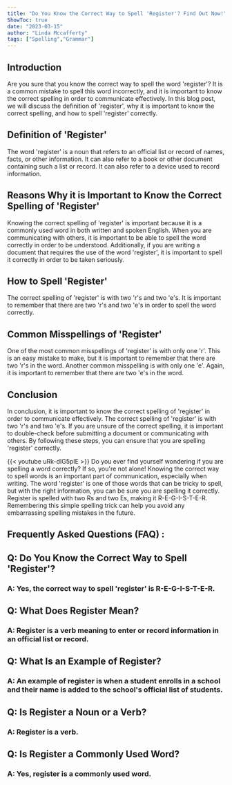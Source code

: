 ```yaml
---
title: "Do You Know the Correct Way to Spell 'Register'? Find Out Now!"
ShowToc: true 
date: "2023-03-15"
author: "Linda Mccafferty" 
tags: ["Spelling","Grammar"]
---
```

## Introduction

Are you sure that you know the correct way to spell the word 'register'? It is a common mistake to spell this word incorrectly, and it is important to know the correct spelling in order to communicate effectively. In this blog post, we will discuss the definition of 'register', why it is important to know the correct spelling, and how to spell 'register' correctly. 

## Definition of 'Register'

The word 'register' is a noun that refers to an official list or record of names, facts, or other information. It can also refer to a book or other document containing such a list or record. It can also refer to a device used to record information. 

## Reasons Why it is Important to Know the Correct Spelling of 'Register'

Knowing the correct spelling of 'register' is important because it is a commonly used word in both written and spoken English. When you are communicating with others, it is important to be able to spell the word correctly in order to be understood. Additionally, if you are writing a document that requires the use of the word 'register', it is important to spell it correctly in order to be taken seriously.

## How to Spell 'Register'

The correct spelling of 'register' is with two 'r's and two 'e's. It is important to remember that there are two 'r's and two 'e's in order to spell the word correctly. 

## Common Misspellings of 'Register'

One of the most common misspellings of 'register' is with only one 'r'. This is an easy mistake to make, but it is important to remember that there are two 'r's in the word. Another common misspelling is with only one 'e'. Again, it is important to remember that there are two 'e's in the word. 

## Conclusion

In conclusion, it is important to know the correct spelling of 'register' in order to communicate effectively. The correct spelling of 'register' is with two 'r's and two 'e's. If you are unsure of the correct spelling, it is important to double-check before submitting a document or communicating with others. By following these steps, you can ensure that you are spelling 'register' correctly.

{{< youtube uRk-dIG5pIE >}} 
Do you ever find yourself wondering if you are spelling a word correctly? If so, you're not alone! Knowing the correct way to spell words is an important part of communication, especially when writing. The word 'register' is one of those words that can be tricky to spell, but with the right information, you can be sure you are spelling it correctly. Register is spelled with two Rs and two Es, making it R-E-G-I-S-T-E-R. Remembering this simple spelling trick can help you avoid any embarrassing spelling mistakes in the future.

## Frequently Asked Questions (FAQ) :
<h2>Q: Do You Know the Correct Way to Spell 'Register'?</h2>

<h3>A: Yes, the correct way to spell 'register' is R-E-G-I-S-T-E-R.</h3>

<h2>Q: What Does Register Mean?</h2>

<h3>A: Register is a verb meaning to enter or record information in an official list or record.</h3>

<h2>Q: What Is an Example of Register?</h2>

<h3>A: An example of register is when a student enrolls in a school and their name is added to the school's official list of students.</h3>

<h2>Q: Is Register a Noun or a Verb?</h2>

<h3>A: Register is a verb.</h3>

<h2>Q: Is Register a Commonly Used Word?</h2>

<h3>A: Yes, register is a commonly used word.</h3>





